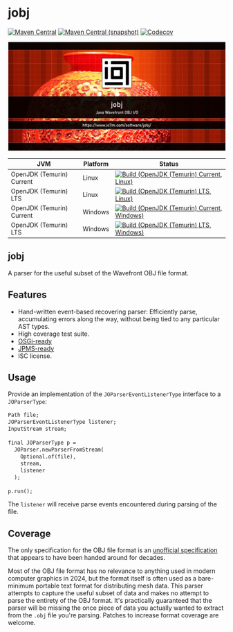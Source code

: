 jobj
===

[![Maven Central](https://img.shields.io/maven-central/v/com.io7m.jobj/com.io7m.jobj.svg?style=flat-square)](http://search.maven.org/#search%7Cga%7C1%7Cg%3A%22com.io7m.jobj%22)
[![Maven Central (snapshot)](https://img.shields.io/nexus/s/com.io7m.jobj/com.io7m.jobj?server=https%3A%2F%2Fs01.oss.sonatype.org&style=flat-square)](https://s01.oss.sonatype.org/content/repositories/snapshots/com/io7m/jobj/)
[![Codecov](https://img.shields.io/codecov/c/github/io7m-com/jobj.svg?style=flat-square)](https://codecov.io/gh/io7m-com/jobj)

![com.io7m.jobj](./src/site/resources/jobj.jpg?raw=true)

| JVM | Platform | Status |
|-----|----------|--------|
| OpenJDK (Temurin) Current | Linux | [![Build (OpenJDK (Temurin) Current, Linux)](https://img.shields.io/github/actions/workflow/status/io7m-com/jobj/main.linux.temurin.current.yml)](https://www.github.com/io7m-com/jobj/actions?query=workflow%3Amain.linux.temurin.current)|
| OpenJDK (Temurin) LTS | Linux | [![Build (OpenJDK (Temurin) LTS, Linux)](https://img.shields.io/github/actions/workflow/status/io7m-com/jobj/main.linux.temurin.lts.yml)](https://www.github.com/io7m-com/jobj/actions?query=workflow%3Amain.linux.temurin.lts)|
| OpenJDK (Temurin) Current | Windows | [![Build (OpenJDK (Temurin) Current, Windows)](https://img.shields.io/github/actions/workflow/status/io7m-com/jobj/main.windows.temurin.current.yml)](https://www.github.com/io7m-com/jobj/actions?query=workflow%3Amain.windows.temurin.current)|
| OpenJDK (Temurin) LTS | Windows | [![Build (OpenJDK (Temurin) LTS, Windows)](https://img.shields.io/github/actions/workflow/status/io7m-com/jobj/main.windows.temurin.lts.yml)](https://www.github.com/io7m-com/jobj/actions?query=workflow%3Amain.windows.temurin.lts)|

## jobj

A parser for the useful subset of the Wavefront OBJ file format.

## Features

* Hand-written event-based recovering parser: Efficiently parse, accumulating
  errors along the way, without being tied to any particular AST types.
* High coverage test suite.
* [OSGi-ready](https://www.osgi.org/)
* [JPMS-ready](https://en.wikipedia.org/wiki/Java_Platform_Module_System)
* ISC license.

## Usage

Provide an implementation of the `JOParserEventListenerType` interface
to a `JOParserType`:

```
Path file;
JOParserEventListenerType listener;
InputStream stream;

final JOParserType p =
  JOParser.newParserFromStream(
    Optional.of(file),
    stream,
    listener
  );

p.run();
```

The `listener` will receive parse events encountered during parsing of the
file.

## Coverage

The only specification for the OBJ file format is an
[unofficial specification](src/site/resources/obj.txt) that appears to have
been handed around for decades.

Most of the OBJ file format has no relevance to anything used in modern
computer graphics in 2024, but the format itself is often used as a
bare-minimum portable text format for distributing mesh data. This parser
attempts to capture the useful subset of data and makes no attempt to parse
the entirety of the OBJ format. It's practically guaranteed that the parser
will be missing the once piece of data you actually wanted to extract from the
`.obj` file you're parsing. Patches to increase format coverage are welcome.

